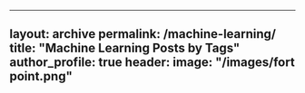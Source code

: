 ---
layout: archive
permalink: /machine-learning/
title: "Machine Learning Posts by Tags"
author_profile: true
header:
  image: "/images/fort point.png"
--
